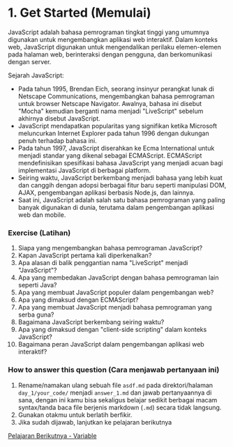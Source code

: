 # 1. Get Started (Memulai)

JavaScript adalah bahasa pemrograman tingkat tinggi yang umumnya digunakan untuk mengembangkan aplikasi web interaktif. Dalam konteks web, JavaScript digunakan untuk mengendalikan perilaku elemen-elemen pada halaman web, berinteraksi dengan pengguna, dan berkomunikasi dengan server.

Sejarah JavaScript:

- Pada tahun 1995, Brendan Eich, seorang insinyur perangkat lunak di Netscape Communications, mengembangkan bahasa pemrograman untuk browser Netscape Navigator. Awalnya, bahasa ini disebut "Mocha" kemudian berganti nama menjadi "LiveScript" sebelum akhirnya disebut JavaScript.
- JavaScript mendapatkan popularitas yang signifikan ketika Microsoft meluncurkan Internet Explorer pada tahun 1996 dengan dukungan penuh terhadap bahasa ini.
- Pada tahun 1997, JavaScript diserahkan ke Ecma International untuk menjadi standar yang dikenal sebagai ECMAScript. ECMAScript mendefinisikan spesifikasi bahasa JavaScript yang menjadi acuan bagi implementasi JavaScript di berbagai platform.
- Seiring waktu, JavaScript berkembang menjadi bahasa yang lebih kuat dan canggih dengan adopsi berbagai fitur baru seperti manipulasi DOM, AJAX, pengembangan aplikasi berbasis Node.js, dan lainnya.
- Saat ini, JavaScript adalah salah satu bahasa pemrograman yang paling banyak digunakan di dunia, terutama dalam pengembangan aplikasi web dan mobile.

### Exercise (Latihan)

1. Siapa yang mengembangkan bahasa pemrograman JavaScript?
2. Kapan JavaScript pertama kali diperkenalkan?
3. Apa alasan di balik penggantian nama "LiveScript" menjadi "JavaScript"?
4. Apa yang membedakan JavaScript dengan bahasa pemrograman lain seperti Java?
5. Apa yang membuat JavaScript populer dalam pengembangan web?
6. Apa yang dimaksud dengan ECMAScript?
7. Apa yang membuat JavaScript menjadi bahasa pemrograman yang serba guna?
8. Bagaimana JavaScript berkembang seiring waktu?
9. Apa yang dimaksud dengan "client-side scripting" dalam konteks JavaScript?
10. Bagaimana peran JavaScript dalam pengembangan aplikasi web interaktif?

### How to answer this question (Cara menjawab pertanyaan ini)

1. Rename/namakan ulang sebuah file `asdf.md` pada direktori/halaman `day_1/your_code/` menjadi `answer_1.md` dan jawab pertanyaannya di sana, dengan ini kamu bisa sekaligus belajar sedikit berbagai macam syntax/tanda baca file berjenis markdown (`.md`) secara tidak langsung.
2. Gunakan otakmu untuk berlatih berfikir.
3. Jika sudah dijawab, lanjutkan ke pelajaran berikutnya

[Pelajaran Berikutnya - Variable](./2_variable.md)
